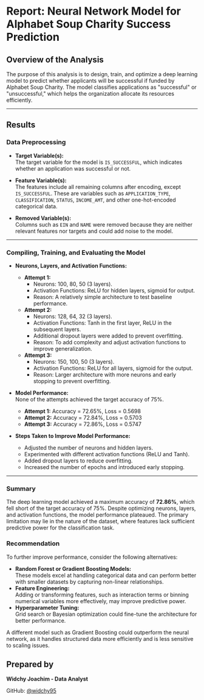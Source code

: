 

# Report: Neural Network Model for Alphabet Soup Charity Success Prediction

## **Overview of the Analysis**
The purpose of this analysis is to design, train, and optimize a deep learning model to predict whether applicants will be successful if funded by Alphabet Soup Charity. The model classifies applications as "successful" or "unsuccessful," which helps the organization allocate its resources efficiently.

---

## **Results**

### **Data Preprocessing**
- **Target Variable(s):**  
  The target variable for the model is `IS_SUCCESSFUL`, which indicates whether an application was successful or not.
  
- **Feature Variable(s):**  
  The features include all remaining columns after encoding, except `IS_SUCCESSFUL`. These are variables such as `APPLICATION_TYPE`, `CLASSIFICATION`, `STATUS`, `INCOME_AMT`, and other one-hot-encoded categorical data.

- **Removed Variable(s):**  
  Columns such as `EIN` and `NAME` were removed because they are neither relevant features nor targets and could add noise to the model.

---

### **Compiling, Training, and Evaluating the Model**

- **Neurons, Layers, and Activation Functions:**  
  - **Attempt 1:**  
    - Neurons: 100, 80, 50 (3 layers).  
    - Activation Functions: ReLU for hidden layers, sigmoid for output.  
    - Reason: A relatively simple architecture to test baseline performance.  
  - **Attempt 2:**  
    - Neurons: 128, 64, 32 (3 layers).  
    - Activation Functions: Tanh in the first layer, ReLU in the subsequent layers.  
    - Additional dropout layers were added to prevent overfitting.  
    - Reason: To add complexity and adjust activation functions to improve generalization.  
  - **Attempt 3:**  
    - Neurons: 150, 100, 50 (3 layers).  
    - Activation Functions: ReLU for all layers, sigmoid for the output.  
    - Reason: Larger architecture with more neurons and early stopping to prevent overfitting.  

- **Model Performance:**  
  None of the attempts achieved the target accuracy of 75%.  
  - **Attempt 1:** Accuracy = 72.65%, Loss = 0.5698  
  - **Attempt 2:** Accuracy = 72.84%, Loss = 0.5703  
  - **Attempt 3:** Accuracy = 72.86%, Loss = 0.5747  

- **Steps Taken to Improve Model Performance:**  
  - Adjusted the number of neurons and hidden layers.  
  - Experimented with different activation functions (ReLU and Tanh).  
  - Added dropout layers to reduce overfitting.  
  - Increased the number of epochs and introduced early stopping.  

---

### **Summary**
The deep learning model achieved a maximum accuracy of **72.86%**, which fell short of the target accuracy of 75%. Despite optimizing neurons, layers, and activation functions, the model performance plateaued. The primary limitation may lie in the nature of the dataset, where features lack sufficient predictive power for the classification task.

### **Recommendation**
To further improve performance, consider the following alternatives:
- **Random Forest or Gradient Boosting Models:**  
  These models excel at handling categorical data and can perform better with smaller datasets by capturing non-linear relationships.
- **Feature Engineering:**  
  Adding or transforming features, such as interaction terms or binning numerical variables more effectively, may improve predictive power.
- **Hyperparameter Tuning:**  
  Grid search or Bayesian optimization could fine-tune the architecture for better performance.

A different model such as Gradient Boosting could outperform the neural network, as it handles structured data more efficiently and is less sensitive to scaling issues.

## Prepared by
**Widchy Joachim - Data Analyst**

GitHub: [@widchy95](https://github.com/widchy95)
